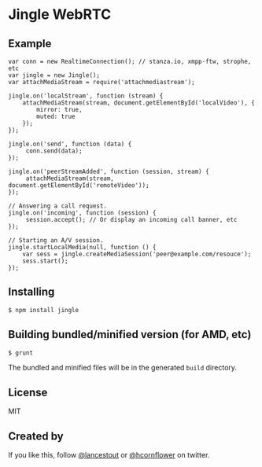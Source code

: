 # Jingle WebRTC

## Example

    var conn = new RealtimeConnection(); // stanza.io, xmpp-ftw, strophe, etc
    var jingle = new Jingle();
    var attachMediaStream = require('attachmediastream');

    jingle.on('localStream', function (stream) {
        attachMediaStream(stream, document.getElementById('localVideo'), {
            mirror: true,
            muted: true
        });
    });

    jingle.on('send', function (data) {
         conn.send(data);
    });

    jingle.on('peerStreamAdded', function (session, stream) {
         attachMediaStream(stream, document.getElementById('remoteVideo'));
    });

    // Answering a call request.
    jingle.on('incoming', function (session) {
         session.accept(); // Or display an incoming call banner, etc
    });

    // Starting an A/V session.
    jingle.startLocalMedia(null, function () {
        var sess = jingle.createMediaSession('peer@example.com/resouce');
        sess.start();
    });

## Installing

```sh
$ npm install jingle
```

## Building bundled/minified version (for AMD, etc)

```sh
$ grunt
```

The bundled and minified files will be in the generated `build` directory.

## License

MIT

## Created by

If you like this, follow [@lancestout](http://twitter.com/lancestout) or [@hcornflower](http://twitter.com/hcornflower) on twitter.
